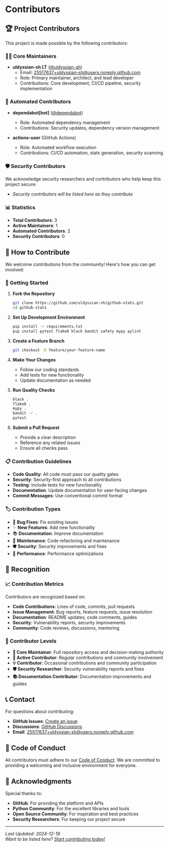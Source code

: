 # Contributors

## 🏆 Project Contributors

This project is made possible by the following contributors:

### 👨‍💻 Core Maintainers

- **uldyssian-sh LT** ([@uldyssian-sh](https://github.com/uldyssian-sh))
  - Email: 25517637+uldyssian-sh@users.noreply.github.com
  - Role: Primary maintainer, architect, and lead developer
  - Contributions: Core development, CI/CD pipeline, security implementation

### 🤖 Automated Contributors

- **dependabot[bot]** ([@dependabot](https://github.com/dependabot))
  - Role: Automated dependency management
  - Contributions: Security updates, dependency version management

- **actions-user** (GitHub Actions)
  - Role: Automated workflow execution
  - Contributions: CI/CD automation, stats generation, security scanning

### 🛡️ Security Contributors

We acknowledge security researchers and contributors who help keep this project secure:

- *Security contributors will be listed here as they contribute*

### 📊 Statistics

- **Total Contributors**: 3
- **Active Maintainers**: 1
- **Automated Contributors**: 2
- **Security Contributors**: 0

## 🤝 How to Contribute

We welcome contributions from the community! Here's how you can get involved:

### 🚀 Getting Started

1. **Fork the Repository**
   ```bash
   git clone https://github.com/uldyssian-sh/github-stats.git
   cd github-stats
   ```

2. **Set Up Development Environment**
   ```bash
   pip install -r requirements.txt
   pip install pytest flake8 black bandit safety mypy pylint
   ```

3. **Create a Feature Branch**
   ```bash
   git checkout -b feature/your-feature-name
   ```

4. **Make Your Changes**
   - Follow our coding standards
   - Add tests for new functionality
   - Update documentation as needed

5. **Run Quality Checks**
   ```bash
   black .
   flake8 .
   mypy .
   bandit -r .
   pytest
   ```

6. **Submit a Pull Request**
   - Provide a clear description
   - Reference any related issues
   - Ensure all checks pass

### 📋 Contribution Guidelines

- **Code Quality**: All code must pass our quality gates
- **Security**: Security-first approach to all contributions
- **Testing**: Include tests for new functionality
- **Documentation**: Update documentation for user-facing changes
- **Commit Messages**: Use conventional commit format

### 🏷️ Contribution Types

- 🐛 **Bug Fixes**: Fix existing issues
- ✨ **New Features**: Add new functionality
- 📚 **Documentation**: Improve documentation
- 🔧 **Maintenance**: Code refactoring and maintenance
- 🛡️ **Security**: Security improvements and fixes
- 🚀 **Performance**: Performance optimizations

## 🎯 Recognition

### 📈 Contribution Metrics

Contributors are recognized based on:

- **Code Contributions**: Lines of code, commits, pull requests
- **Issue Management**: Bug reports, feature requests, issue resolution
- **Documentation**: README updates, code comments, guides
- **Security**: Vulnerability reports, security improvements
- **Community**: Code reviews, discussions, mentoring

### 🏅 Contributor Levels

- **🌟 Core Maintainer**: Full repository access and decision-making authority
- **🚀 Active Contributor**: Regular contributions and community involvement
- **💡 Contributor**: Occasional contributions and community participation
- **🛡️ Security Researcher**: Security vulnerability reports and fixes
- **📚 Documentation Contributor**: Documentation improvements and guides

## 📞 Contact

For questions about contributing:

- **GitHub Issues**: [Create an issue](https://github.com/uldyssian-sh/github-stats/issues)
- **Discussions**: [GitHub Discussions](https://github.com/uldyssian-sh/github-stats/discussions)
- **Email**: 25517637+uldyssian-sh@users.noreply.github.com

## 📜 Code of Conduct

All contributors must adhere to our [Code of Conduct](CODE_OF_CONDUCT.md). We are committed to providing a welcoming and inclusive environment for everyone.

## 🙏 Acknowledgments

Special thanks to:

- **GitHub**: For providing the platform and APIs
- **Python Community**: For the excellent libraries and tools
- **Open Source Community**: For inspiration and best practices
- **Security Researchers**: For keeping our project secure

---

*Last Updated: 2024-12-19*  
*Want to be listed here? [Start contributing today!](CONTRIBUTING.md)*